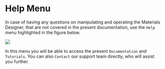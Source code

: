 # Help Menu

In case of having any questions on manipulating and operating the Materials Designer, that are not covered in the present documentation, use the `Help` menu highlighted in the figure below.
 
<img src="/images/help-menu.png"/>

In this menu you will be able to access the present `Documentation` and `Tutorials`. You can also `Contact` our support team directly, who will assist you further. 
